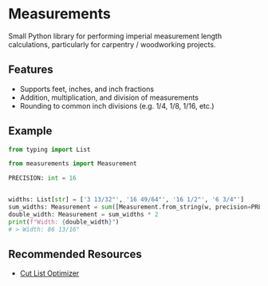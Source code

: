 # Measurements

Small Python library for performing imperial measurement length calculations,
particularly for carpentry / woodworking projects.

## Features

* Supports feet, inches, and inch fractions
* Addition, multiplication, and division of measurements
* Rounding to common inch divisions (e.g. 1/4, 1/8, 1/16, etc.)

## Example

```python
from typing import List

from measurements import Measurement

PRECISION: int = 16


widths: List[str] = ['3 13/32"', '16 49/64"', '16 1/2"', '6 3/4"']
sum_widths: Measurement = sum([Measurement.from_string(w, precision=PRECISION) for w in widths])
double_width: Measurement = sum_widths * 2
print(f"Width: {double_width}")
# > Width: 86 13/16"
```

## Recommended Resources

* [Cut List Optimizer](https://www.cutlistoptimizer.com/)
